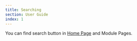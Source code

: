 ```yaml
---
title: Searching 
section: User Guide
index: 1
---
```


You can find search button in [Home Page](overview.html#home-page) and Module Pages. 